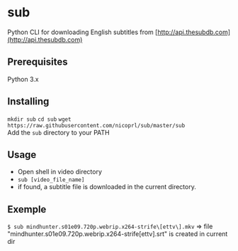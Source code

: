 # sub

Python CLI for downloading English subtitles from [http://api.thesubdb.com](http://api.thesubdb.com)

## Prerequisites

Python 3.x

## Installing

`mkdir sub`
`cd sub`
`wget https://raw.githubusercontent.com/nicoprl/sub/master/sub`  
Add the `sub` directory to your PATH

## Usage

- Open shell in video directory  
- `sub [video_file_name]`
- if found, a subtitle file is downloaded in the current directory.

## Exemple

`$ sub mindhunter.s01e09.720p.webrip.x264-strife\[ettv\].mkv`
=> file "mindhunter.s01e09.720p.webrip.x264-strife[ettv].srt" is created in current dir

